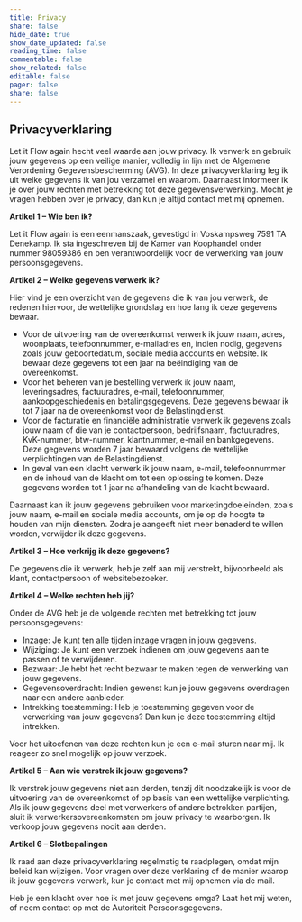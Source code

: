 ```yaml
---
title: Privacy
share: false
hide_date: true
show_date_updated: false
reading_time: false
commentable: false
show_related: false
editable: false
pager: false
share: false
---
```


## Privacyverklaring

Let it Flow again hecht veel waarde aan jouw privacy. Ik verwerk en gebruik jouw gegevens op een veilige manier, volledig in lijn met de Algemene Verordening Gegevensbescherming (AVG). In deze privacyverklaring leg ik uit welke gegevens ik van jou verzamel en waarom. Daarnaast informeer ik je over jouw rechten met betrekking tot deze gegevensverwerking. Mocht je vragen hebben over je privacy, dan kun je altijd contact met mij opnemen.

**Artikel 1 – Wie ben ik?**

Let it Flow again is een eenmanszaak, gevestigd in Voskampsweg 7591 TA Denekamp. Ik sta ingeschreven bij de Kamer van Koophandel onder nummer 98059386 en ben verantwoordelijk voor de verwerking van jouw persoonsgegevens.

**Artikel 2 – Welke gegevens verwerk ik?**

Hier vind je een overzicht van de gegevens die ik van jou verwerk, de redenen hiervoor, de wettelijke grondslag en hoe lang ik deze gegevens bewaar.

* Voor de uitvoering van de overeenkomst verwerk ik jouw naam, adres, woonplaats, telefoonnummer, e-mailadres en, indien nodig, gegevens zoals jouw geboortedatum, sociale media accounts en website. Ik bewaar deze gegevens tot een jaar na beëindiging van de overeenkomst.
* Voor het beheren van je bestelling verwerk ik jouw naam, leveringsadres, factuuradres, e-mail, telefoonnummer, aankoopgeschiedenis en betalingsgegevens. Deze gegevens bewaar ik tot 7 jaar na de overeenkomst voor de Belastingdienst.
* Voor de facturatie en financiële administratie verwerk ik gegevens zoals jouw naam of die van je contactpersoon, bedrijfsnaam, factuuradres, KvK-nummer, btw-nummer, klantnummer, e-mail en bankgegevens. Deze gegevens worden 7 jaar bewaard volgens de wettelijke verplichtingen van de Belastingdienst.
* In geval van een klacht verwerk ik jouw naam, e-mail, telefoonnummer en de inhoud van de klacht om tot een oplossing te komen. Deze gegevens worden tot 1 jaar na afhandeling van de klacht bewaard.

Daarnaast kan ik jouw gegevens gebruiken voor marketingdoeleinden, zoals jouw naam, e-mail en sociale media accounts, om je op de hoogte te houden van mijn diensten. Zodra je aangeeft niet meer benaderd te willen worden, verwijder ik deze gegevens.

**Artikel 3 – Hoe verkrijg ik deze gegevens?**

De gegevens die ik verwerk, heb je zelf aan mij verstrekt, bijvoorbeeld als klant, contactpersoon of websitebezoeker.

**Artikel 4 – Welke rechten heb jij?**

Onder de AVG heb je de volgende rechten met betrekking tot jouw persoonsgegevens:

* Inzage: Je kunt ten alle tijden inzage vragen in jouw gegevens.
* Wijziging: Je kunt een verzoek indienen om jouw gegevens aan te passen of te verwijderen.
* Bezwaar: Je hebt het recht bezwaar te maken tegen de verwerking van jouw gegevens.
* Gegevensoverdracht: Indien gewenst kun je jouw gegevens overdragen naar een andere aanbieder.
* Intrekking toestemming: Heb je toestemming gegeven voor de verwerking van jouw gegevens? Dan kun je deze toestemming altijd intrekken.

Voor het uitoefenen van deze rechten kun je een e-mail sturen naar mij. Ik reageer zo snel mogelijk op jouw verzoek.

**Artikel 5 – Aan wie verstrek ik jouw gegevens?**

Ik verstrek jouw gegevens niet aan derden, tenzij dit noodzakelijk is voor de uitvoering van de overeenkomst of op basis van een wettelijke verplichting. Als ik jouw gegevens deel met verwerkers of andere betrokken partijen, sluit ik verwerkersovereenkomsten om jouw privacy te waarborgen. Ik verkoop jouw gegevens nooit aan derden.

**Artikel 6 – Slotbepalingen**

Ik raad aan deze privacyverklaring regelmatig te raadplegen, omdat mijn beleid kan wijzigen. Voor vragen over deze verklaring of de manier waarop ik jouw gegevens verwerk, kun je contact met mij opnemen via de mail.

Heb je een klacht over hoe ik met jouw gegevens omga? Laat het mij weten, of neem contact op met de Autoriteit Persoonsgegevens.
